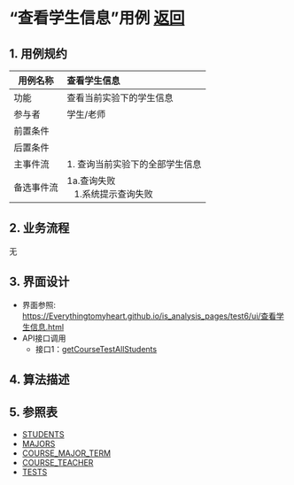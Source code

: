 # “查看学生信息”用例 [返回](../README.md)

## 1. 用例规约

|用例名称|查看学生信息|
|-------|:-------------|
|功能|查看当前实验下的学生信息|
|参与者|学生/老师|
|前置条件| |
|后置条件| |
|主事件流| 1. 查询当前实验下的全部学生信息|
|备选事件流|1a.查询失败 <br>&nbsp;&nbsp; 1.系统提示查询失败|

## 2. 业务流程
无

## 3. 界面设计
- 界面参照: https://Everythingtomyheart.github.io/is_analysis_pages/test6/ui/查看学生信息.html
- API接口调用
    - 接口1：[getCourseTestAllStudents](../接口/getCourseTestAllStudents.md)

## 4. 算法描述
    
## 5. 参照表

- [STUDENTS](../DB/README.md/#STUDENTS)
- [MAJORS](../DB/README.md/#MAJORS)
- [COURSE_MAJOR_TERM](../DB/README.md/#COURSE_MAJOR_TERM)
- [COURSE_TEACHER](../DB/README.md/#COURSE_TEACHER)
- [TESTS](../DB/README.md/#TESTS)